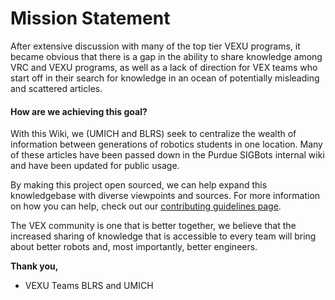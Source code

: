 # Mission Statement

After extensive discussion with many of the top tier VEXU programs, it became obvious that there is a gap in the ability to share knowledge among VRC and VEXU programs, as well as a lack of direction for VEX teams who start off in their search for knowledge in an ocean of potentially misleading and scattered articles.

#### How are we achieving this goal?

With this Wiki, we \(UMICH and BLRS\) seek to centralize the wealth of information between generations of robotics students in one location. Many of these articles have been passed down in the Purdue SIGBots internal wiki and have been updated for public usage. 

By making this project open sourced, we can help expand this knowledgebase with diverse viewpoints and sources. For more information on how you can help, check out our [contributing guidelines page](contributing-guidelines.md).

The VEX community is one that is better together, we believe that the increased sharing of knowledge that is accessible to every team will bring about better robots and, most importantly, better engineers.

**Thank you,**

* VEXU Teams BLRS and UMICH

